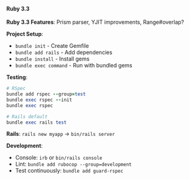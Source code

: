 #### Ruby 3.3

**Ruby 3.3 Features**: Prism parser, YJIT improvements, Range#overlap?

**Project Setup**:
- `bundle init` - Create Gemfile
- `bundle add rails` - Add dependencies
- `bundle install` - Install gems
- `bundle exec command` - Run with bundled gems

**Testing**:
```ruby
# RSpec
bundle add rspec --group=test
bundle exec rspec --init
bundle exec rspec

# Rails default
bundle exec rails test
```

**Rails**: `rails new myapp` → `bin/rails server`

**Development**:
- Console: `irb` or `bin/rails console`
- Lint: `bundle add rubocop --group=development`
- Test continuously: `bundle add guard-rspec`

